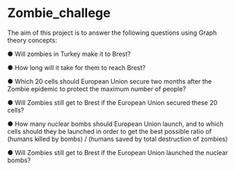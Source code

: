 # Zombie_challege

The aim of this project is to answer the following questions using Graph theory concepts:


● Will zombies in Turkey make it to Brest?

● How long will it take for them to reach Brest?

● Which 20 cells should European Union secure two months after the Zombie epidemic to
protect the maximum number of people?

● Will Zombies still get to Brest if the European Union secured these 20 cells?

● How many nuclear bombs should European Union launch, and to which cells should they be
launched in order to get the best possible ratio of (humans killed by bombs) / (humans
saved by total destruction of zombies)

● Will Zombies still get to Brest if the European Union launched the nuclear bombs?

